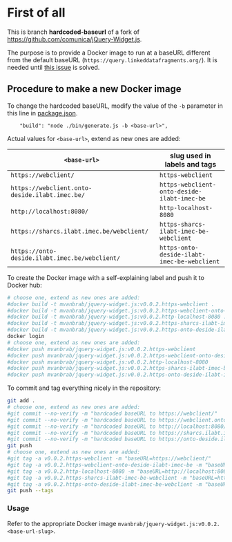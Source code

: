 # First of all
This is branch **hardcoded-baseurl** of a fork of <https://github.com/comunica/jQuery-Widget.js>.

The purpose is to provide a Docker image to run at a baseURL different from the default baseURL (`https://query.linkeddatafragments.org/`).
It is needed until [this issue](https://github.com/comunica/jQuery-Widget.js/issues/152) is solved.

## Procedure to make a new Docker image

To change the hardcoded baseURL, modify the value of the `-b` parameter in this line in [package.json](package.json).
```
    "build": "node ./bin/generate.js -b <base-url>",
```

Actual values for `<base-url>`, extend as new ones are added:

| `<base-url>`                                   | slug used in labels and tags                |
|------------------------------------------------|---------------------------------------------|
| `https://webclient/`                           | `https-webclient`                           |
| `https://webclient.onto-deside.ilabt.imec.be/` | `https-webclient-onto-deside-ilabt-imec-be` |
| `http://localhost:8080/`                       | `http-localhost-8080`                       |
| `https://sharcs.ilabt.imec.be/webclient/`      | `https-sharcs-ilabt-imec-be-webclient`      |
| `https://onto-deside.ilabt.imec.be/webclient/` | `https-onto-deside-ilabt-imec-be-webclient` |

To create the Docker image with a self-explaining label and push it to Docker hub:
```bash
# choose one, extend as new ones are added:
#docker build -t mvanbrab/jquery-widget.js:v0.0.2.https-webclient .
#docker build -t mvanbrab/jquery-widget.js:v0.0.2.https-webclient-onto-deside-ilabt-imec-be .
#docker build -t mvanbrab/jquery-widget.js:v0.0.2.http-localhost-8080 .
#docker build -t mvanbrab/jquery-widget.js:v0.0.2.https-sharcs-ilabt-imec-be-webclient .
#docker build -t mvanbrab/jquery-widget.js:v0.0.2.https-onto-deside-ilabt-imec-be-webclient .
docker login
# choose one, extend as new ones are added:
#docker push mvanbrab/jquery-widget.js:v0.0.2.https-webclient
#docker push mvanbrab/jquery-widget.js:v0.0.2.https-webclient-onto-deside-ilabt-imec-be
#docker push mvanbrab/jquery-widget.js:v0.0.2.http-localhost-8080
#docker push mvanbrab/jquery-widget.js:v0.0.2.https-sharcs-ilabt-imec-be-webclient
#docker push mvanbrab/jquery-widget.js:v0.0.2.https-onto-deside-ilabt-imec-be-webclient
```

To commit and tag everything nicely in the repository:
```bash
git add .
# choose one, extend as new ones are added:
#git commit --no-verify -m "hardcoded baseURL to https://webclient/"
#git commit --no-verify -m "hardcoded baseURL to https://webclient.onto-deside.ilabt.imec.be/"
#git commit --no-verify -m "hardcoded baseURL to http://localhost:8080/"
#git commit --no-verify -m "hardcoded baseURL to https://sharcs.ilabt.imec.be/webclient/"
#git commit --no-verify -m "hardcoded baseURL to https://onto-deside.ilabt.imec.be/webclient/"
git push
# choose one, extend as new ones are added:
#git tag -a v0.0.2.https-webclient -m "baseURL=https://webclient/"
#git tag -a v0.0.2.https-webclient-onto-deside-ilabt-imec-be -m "baseURL=https://webclient.onto-deside.ilabt.imec.be/"
#git tag -a v0.0.2.http-localhost-8080 -m "baseURL=http://localhost:8080/"
#git tag -a v0.0.2.https-sharcs-ilabt-imec-be-webclient -m "baseURL=https://sharcs.ilabt.imec.be/webclient/"
#git tag -a v0.0.2.https-onto-deside-ilabt-imec-be-webclient -m "baseURL=https://onto-deside.ilabt.imec.be/webclient/"
git push --tags
```

### Usage

Refer to the appropriate Docker image `mvanbrab/jquery-widget.js:v0.0.2.<base-url-slug>`.

